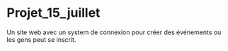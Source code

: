 # Projet_15_juillet

Un site web avec un system de connexion pour créer des événements ou les gens peut se inscrit.
